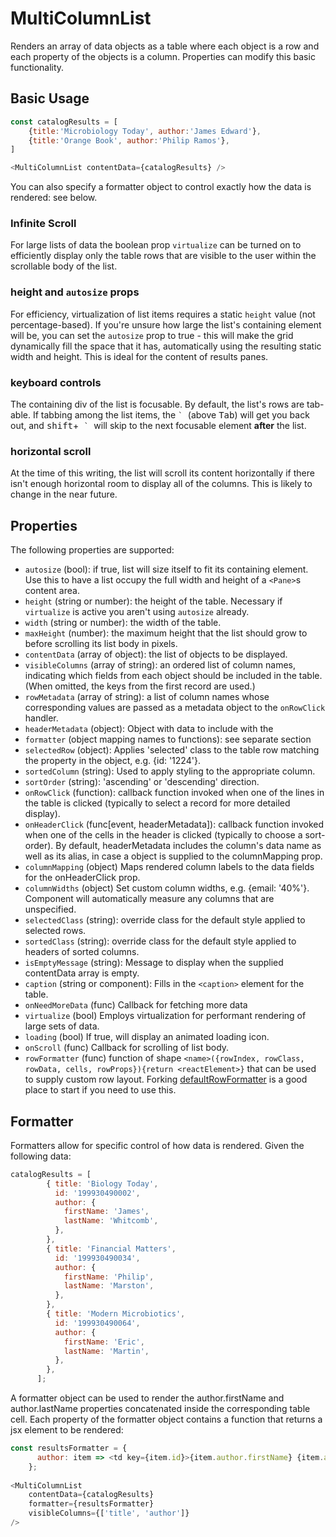 # MultiColumnList

Renders an array of data objects as a table where each object is a row and each property of the objects is a column. Properties can modify this basic functionality.

## Basic Usage

```js 
const catalogResults = [
    {title:'Microbiology Today', author:'James Edward'},
    {title:'Orange Book', author:'Philip Ramos'},
]

<MultiColumnList contentData={catalogResults} />
```

You can also specify a formatter object to control exactly how the data is rendered: see below.

### Infinite Scroll
For large lists of data the boolean prop `virtualize` can be turned on to efficiently display only the table rows that are visible to the user within the scrollable body of the list. 

### height and `autosize` props
For efficiency, virtualization of list items requires a static `height` value (not percentage-based). If you're unsure how large the list's containing element will be, you can set the `autosize` prop to true - this will make the grid dynamically fill the space that it has, automatically using the resulting static width and height. This is ideal for the content of results panes.

### keyboard controls
The containing div of the list is focusable. By default, the list's rows are tab-able. If tabbing among the list items, the <kbd> `` ` `` </kbd> (above <kbd>Tab</kbd>) will get you back out, and <kbd>shift</kbd>+<kbd> `` ` `` </kbd> will skip to the next focusable element **after** the list. 

### horizontal scroll
At the time of this writing, the list will scroll its content horizontally if there isn't enough horizontal room to display all of the columns. This is likely to change in the near future.

## Properties

The following properties are supported:
* `autosize` (bool): if true, list will size itself to fit its containing element. Use this to have a list occupy the full width and height of a `<Pane>`s content area.
* `height` (string or number): the height of the table. Necessary if `virtualize` is active you aren't using `autosize` already.
* `width` (string or number): the width of the table. 
* `maxHeight` (number): the maximum height that the list should grow to before scrolling its list body in pixels.
* `contentData` (array of object): the list of objects to be displayed.
* `visibleColumns` (array of string): an ordered list of column names, indicating which fields from each object should be included in the table. (When omitted, the keys from the first record are used.)
* `rowMetadata` (array of string): a list of column names whose corresponding values are passed as a metadata object to the `onRowClick` handler.
* `headerMetadata` (object): Object with data to include with the 
* `formatter` (object mapping names to functions): see separate section
* `selectedRow` (object): Applies 'selected' class to the table row matching the property in the object, e.g. {id: '1224'}.
* `sortedColumn` (string): Used to apply styling to the appropriate column.
* `sortOrder` (string): 'ascending' or 'descending' direction.
* `onRowClick` (function): callback function invoked when one of the lines in the table is clicked (typically to select a record for more detailed display).
* `onHeaderClick` (func[event, headerMetadata]): callback function invoked when one of the cells in the header is clicked (typically to choose a sort-order). By default, headerMetadata includes the column's data name as well as its alias, in case a object is supplied to the columnMapping prop.
* `columnMapping` (object) Maps rendered column labels to the data fields for the onHeaderClick prop. 
* `columnWidths` (object) Set custom column widths, e.g. {email: '40%'}. Component will automatically measure any columns that are unspecified.
* `selectedClass` (string): override class for the default style applied to selected rows.
* `sortedClass` (string): override class for the default style applied to headers of sorted columns.
* `isEmptyMessage` (string): Message to display when the supplied contentData array is empty.
* `caption` (string or component): Fills in the `<caption>` element for the table. 
* `onNeedMoreData` (func) Callback for fetching more data
* `virtualize` (bool) Employs virtualization for performant rendering of large sets of data.
* `loading` (bool) If true, will display an animated loading icon.
* `onScroll` (func) Callback for scrolling of list body.
* `rowFormatter` (func) function of shape `<name>({rowIndex, rowClass, rowData, cells, rowProps}){return <reactElement>}` that can be used to supply custom row layout. Forking [defaultRowFormatter](lib/MultiColumnList/defaultRowFormatter.js) is a good place to start if you need to use this.

## Formatter

Formatters allow for specific control of how data is rendered. Given the following data: 

```js
catalogResults = [
        { title: 'Biology Today',
          id: '199930490002',
          author: {
            firstName: 'James',
            lastName: 'Whitcomb',
          },
        },
        { title: 'Financial Matters',
          id: '199930490034',
          author: {
            firstName: 'Philip',
            lastName: 'Marston',
          },
        },
        { title: 'Modern Microbiotics',
          id: '199930490064',
          author: {
            firstName: 'Eric',
            lastName: 'Martin',
          },
        },
      ];
```

A formatter object can be used to render the author.firstName and author.lastName properties concatenated inside the corresponding table cell. Each property of the formatter object contains a function that returns a jsx element to be rendered:

```js
const resultsFormatter = {
      author: item => <td key={item.id}>{item.author.firstName} {item.author.lastName}</td>,
    };
    
<MultiColumnList
    contentData={catalogResults}
    formatter={resultsFormatter}
    visibleColumns={['title', 'author']}
/>   
```

